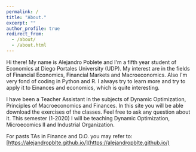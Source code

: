 ```yaml
---
permalink: /
title: "About."
excerpt: ""
author_profile: true
redirect_from: 
  - /about/
  - /about.html
---
```


Hi there! My name is Alejandro Poblete and I'm a fifth year student of Economics at Diego Portales University (UDP). My interest are in the fields of Financial Economics, Financial Markets and Macroeconomics. Also I'm very fond of coding in Python and R. I always try to learn more and try to apply it to Einances and economics, which is quite interesting.

I have been a Teacher Assistant in the subjects of Dynamic Optimization, Principles of Macroeconomics and Finances. In this site you will be able download the exercises of the classes. Feel free to ask any question about it. This semester (1-2020) I will be teaching Dynamic Optimization, Microecomics II and Industrial Organization.

For pasts TAs in Finance and D.O. you may refer to: [https://alejandropblte.github.io/](https://alejandropblte.github.io/)

